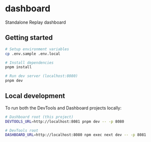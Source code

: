 # dashboard

Standalone Replay dashboard

## Getting started
```sh
# Setup environment variables
cp .env.sample .env.local

# Install dependencies
pnpm install

# Run dev server (localhost:8080)
pnpm dev
```

## Local development

To run both the DevTools and Dashboard projects locally:

```sh
# Dashboard root (this project)
DEVTOOLS_URL=http://localhost:8081 pnpm dev -- -p 8080

# DevTools root
DASHBOARD_URL=http://localhost:8080 npm exec next dev -- -p 8081
```